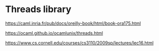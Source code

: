 # Threads library

https://caml.inria.fr/pub/docs/oreilly-book/html/book-ora175.html

https://ocaml.github.io/ocamlunix/threads.html

https://www.cs.cornell.edu/courses/cs3110/2009sp/lectures/lec16.html
